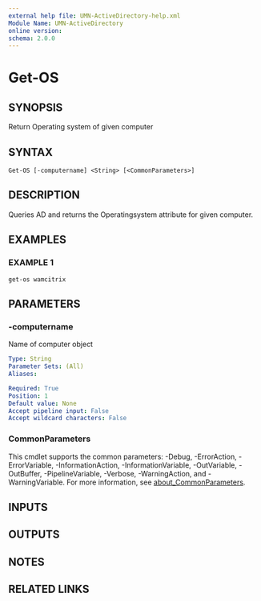 ```yaml
---
external help file: UMN-ActiveDirectory-help.xml
Module Name: UMN-ActiveDirectory
online version:
schema: 2.0.0
---
```


# Get-OS

## SYNOPSIS
Return Operating system of given computer

## SYNTAX

```
Get-OS [-computername] <String> [<CommonParameters>]
```

## DESCRIPTION
Queries AD and returns the Operatingsystem attribute for given computer.

## EXAMPLES

### EXAMPLE 1
```
get-os wamcitrix
```

## PARAMETERS

### -computername
Name of computer object

```yaml
Type: String
Parameter Sets: (All)
Aliases:

Required: True
Position: 1
Default value: None
Accept pipeline input: False
Accept wildcard characters: False
```

### CommonParameters
This cmdlet supports the common parameters: -Debug, -ErrorAction, -ErrorVariable, -InformationAction, -InformationVariable, -OutVariable, -OutBuffer, -PipelineVariable, -Verbose, -WarningAction, and -WarningVariable. For more information, see [about_CommonParameters](http://go.microsoft.com/fwlink/?LinkID=113216).

## INPUTS

## OUTPUTS

## NOTES

## RELATED LINKS
